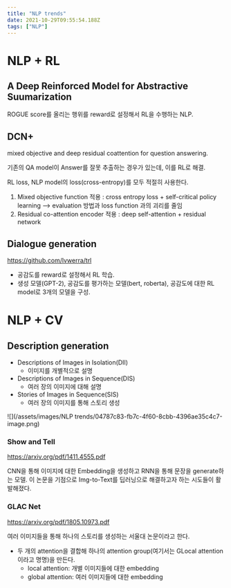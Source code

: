 ```yaml
---
title: "NLP trends"
date: 2021-10-29T09:55:54.188Z
tags: ["NLP"]
---
```

# NLP + RL
## A Deep Reinforced Model for Abstractive Suumarization

ROGUE score를 올리는 행위를 reward로 설정해서 RL을 수행하는 NLP.

## DCN+
mixed objective and deep residual coattention for question answering.

기존의 QA model이 Answer를 잘못 추출하는 경우가 있는데, 이를 RL로 해결.

RL loss, NLP model의 loss(cross-entropy)를 모두 적절히 사용한다.

1) Mixed objective function 적용 : cross entropy loss + self-critical policy learning --> evaluation 방법과 loss function 과의 괴리를 줄임
2) Residual co-attention encoder 적용 : deep self-attention + residual network

## Dialogue generation
https://github.com/lvwerra/trl
- 공감도를 reward로 설정해서 RL 학습. 
- 생성 모델(GPT-2), 공감도를 평가하는 모델(bert, roberta), 공감도에 대한 RL model로 3개의 모델을 구성. 

# NLP + CV
## Description generation
- Descriptions of Images in Isolation(DII)
  - 이미지를 개별적으로 설명
- Descriptions of Images in Sequence(DIS)
  - 여러 장의 이미지에 대해 설명
- Stories of Images in Sequence(SIS)
  - 여러 장의 이미지를 통해 스토리 생성
  
![](/assets/images/NLP trends/04787c83-fb7c-4f60-8cbb-4396ae35c4c7-image.png)

### Show and Tell
https://arxiv.org/pdf/1411.4555.pdf

CNN을 통해 이미지에 대한 Embedding을 생성하고 RNN을 통해 문장을 generate하는 모델. 이 논문을 기점으로 Img-to-Text를 딥러닝으로 해결하고자 하는 시도들이 활발해졌다.

### GLAC Net
https://arxiv.org/pdf/1805.10973.pdf

여러 이미지들을 통해 하나의 스토리를 생성하는 서울대 논문이라고 한다. 
- 두 개의 attention을 결합해 하나의 attention group(여기서는 GLocal attention이라고 명명)을 만든다.
  - local attention: 개별 이미지들에 대한 embedding
  - global attention: 여러 이미지들에 대한 embedding
